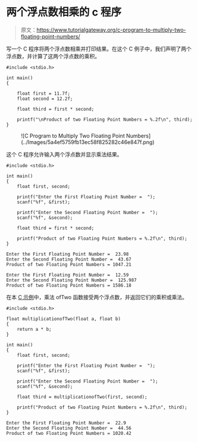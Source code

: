 # 两个浮点数相乘的 c 程序

> 原文：<https://www.tutorialgateway.org/c-program-to-multiply-two-floating-point-numbers/>

写一个 C 程序将两个浮点数相乘并打印结果。在这个 C 例子中，我们声明了两个浮点数，并计算了这两个浮点数的乘积。

```
#include <stdio.h>

int main()
{

	float first = 11.7f;
	float second = 12.2f;

	float third = first * second;

	printf("\nProduct of two Floating Point Numbers = %.2f\n", third);
}
```

<figure class="wp-block-image size-large">![C Program to Multiply Two Floating Point Numbers](../Images/5a4ef5759fb13ec58f825282c46e847f.png)</figure>

这个 C 程序允许输入两个浮点数并显示乘法结果。

```
#include <stdio.h>

int main()
{
	float first, second;

	printf("Enter the First Floating Point Number =  ");
	scanf("%f", &first);

	printf("Enter the Second Floating Point Number =  ");
	scanf("%f", &second);

	float third = first * second;

	printf("Product of two Floating Point Numbers = %.2f\n", third);
}
```

```
Enter the First Floating Point Number =  23.98
Enter the Second Floating Point Number =  43.67
Product of two Floating Point Numbers = 1047.21

Enter the First Floating Point Number =  12.59
Enter the Second Floating Point Number =  125.987
Product of two Floating Point Numbers = 1586.18
```

在本 [C 示例](https://www.tutorialgateway.org/c-programming-examples/)中，乘法 ofTwo 函数接受两个浮点数，并返回它们的乘积或乘法。

```
#include <stdio.h>

float multiplicationofTwo(float a, float b)
{
	return a * b;
}

int main()
{
	float first, second;

	printf("Enter the First Floating Point Number =  ");
	scanf("%f", &first);

	printf("Enter the Second Floating Point Number =  ");
	scanf("%f", &second);

	float third = multiplicationofTwo(first, second);

	printf("Product of two Floating Point Numbers = %.2f\n", third);
}
```

```
Enter the First Floating Point Number =  22.9
Enter the Second Floating Point Number =  44.56
Product of two Floating Point Numbers = 1020.42
```